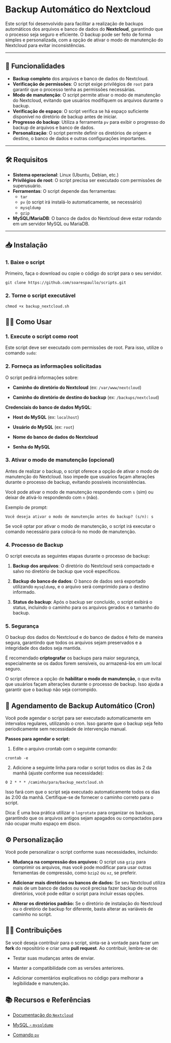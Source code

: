 # Backup Automático do Nextcloud

Este script foi desenvolvido para facilitar a realização de backups automáticos dos arquivos e banco de dados do **Nextcloud**, garantindo que o processo seja seguro e eficiente. O backup pode ser feito de forma simples e personalizada, com a opção de ativar o modo de manutenção do Nextcloud para evitar inconsistências.

---

## 🚀 Funcionalidades

- **Backup completo** dos arquivos e banco de dados do Nextcloud.
- **Verificação de permissões**: O script exige privilégios de `root` para garantir que o processo tenha as permissões necessárias.
- **Modo de manutenção**: O script permite ativar o modo de manutenção do Nextcloud, evitando que usuários modifiquem os arquivos durante o backup.
- **Verificação de espaço**: O script verifica se há espaço suficiente disponível no diretório de backup antes de iniciar.
- **Progresso do backup**: Utiliza a ferramenta `pv` para exibir o progresso do backup de arquivos e banco de dados.
- **Personalização**: O script permite definir os diretórios de origem e destino, o banco de dados e outras configurações importantes.

---

## 🛠️ Requisitos

- **Sistema operacional**: Linux (Ubuntu, Debian, etc.)
- **Privilégios de root**: O script precisa ser executado com permissões de superusuário.
- **Ferramentas**: O script depende das ferramentas:
  - `tar`
  - `pv` (o script irá instalá-lo automaticamente, se necessário)
  - `mysqldump`
  - `gzip`
- **MySQL/MariaDB**: O banco de dados do Nextcloud deve estar rodando em um servidor MySQL ou MariaDB.

---

## 📥 Instalação

### 1. Baixe o script

Primeiro, faça o download ou copie o código do script para o seu servidor.

```
git clone https://github.com/soarespaullo/scripts.git
```
### 2. Torne o script executável

```
chmod +x backup_nextcloud.sh
```
## 🏃‍♂️ Como Usar

### 1. Execute o script como root

Este script deve ser executado com permissões de root. Para isso, utilize o comando `sudo`:

### 2. Forneça as informações solicitadas

O script pedirá informações sobre:

- **Caminho do diretório do Nextcloud** (ex: `/var/www/nextcloud`)

- **Caminho do diretório de destino do backup** (ex: `/backups/nextcloud`)

**Credenciais do banco de dados MySQL**:

- **Host do MySQL** (ex: `localhost`)

- **Usuário do MySQL** (ex: `root`)

- **Nome do banco de dados do Nextcloud**

- **Senha do MySQL**

### 3. Ativar o modo de manutenção (opcional)

Antes de realizar o backup, o script oferece a opção de ativar o modo de manutenção do Nextcloud. Isso impede que usuários façam alterações durante o processo de backup, evitando possíveis inconsistências.

Você pode ativar o modo de manutenção respondendo com `s` (sim) ou deixar de ativá-lo respondendo com `n` (não).

Exemplo de prompt:

```
Você deseja ativar o modo de manutenção antes do backup? (s/n): s
```
Se você optar por ativar o modo de manutenção, o script irá executar o comando necessário para colocá-lo no modo de manutenção.

### 4. Processo de Backup

O script executa as seguintes etapas durante o processo de backup:

1. **Backup dos arquivos**: O diretório do Nextcloud será compactado e salvo no diretório de backup que você especificou.

2. **Backup do banco de dados**: O banco de dados será exportado utilizando `mysqldump`, e o arquivo será comprimido para o destino informado.

3. **Status do backup**: Após o backup ser concluído, o script exibirá o status, incluindo o caminho para os arquivos gerados e o tamanho do backup.

### 5. Segurança
O backup dos dados do Nextcloud e do banco de dados é feito de maneira segura, garantindo que todos os arquivos sejam preservados e a integridade dos dados seja mantida.

É recomendado **criptografar** os backups para maior segurança, especialmente se os dados forem sensíveis, ou armazená-los em um local seguro.

O script oferece a opção de **habilitar o modo de manutenção**, o que evita que usuários façam alterações durante o processo de backup. Isso ajuda a garantir que o backup não seja corrompido.

## 🔄 Agendamento de Backup Automático (Cron)

Você pode agendar o script para ser executado automaticamente em intervalos regulares, utilizando o cron. Isso garante que o backup seja feito periodicamente sem necessidade de intervenção manual.

**Passos para agendar o script:**

1. Edite o arquivo crontab com o seguinte comando:

```
crontab -e
```

2. Adicione a seguinte linha para rodar o script todos os dias às 2 da manhã (ajuste conforme sua necessidade):

```
0 2 * * * /caminho/para/backup_nextcloud.sh
```

Isso fará com que o script seja executado automaticamente todos os dias às 2:00 da manhã. Certifique-se de fornecer o caminho correto para o script.

Dica: É uma boa prática utilizar o `logrotate` para organizar os backups, garantindo que os arquivos antigos sejam apagados ou compactados para não ocupar muito espaço em disco.

## ⚙️ Personalização

Você pode personalizar o script conforme suas necessidades, incluindo:

- **Mudança na compressão dos arquivos:** O script usa `gzip` para comprimir os arquivos, mas você pode modificar para usar outras ferramentas de compressão, como `bzip2` ou `xz`, se preferir.

- **Adicionar mais diretórios ou bancos de dados:** Se seu Nextcloud utiliza mais de um banco de dados ou você precisa fazer backup de outros diretórios, você pode editar o script para incluir essas opções.

- **Alterar os diretórios padrão:** Se o diretório de instalação do Nextcloud ou o diretório de backup for diferente, basta alterar as variáveis de caminho no script.

## 🧑‍💻 Contribuições

Se você deseja contribuir para o script, sinta-se à vontade para fazer um **fork** do repositório e criar uma **pull request**. Ao contribuir, lembre-se de:

- Testar suas mudanças antes de enviar.

- Manter a compatibilidade com as versões anteriores.

- Adicionar comentários explicativos no código para melhorar a legibilidade e manutenção.

## 📚 Recursos e Referências

- [Documentação do `Nextcloud`](https://docs.nextcloud.com/)

- [MySQL - `mysqldump`](https://dev.mysql.com/doc/refman/8.0/en/mysqldump.html)

- [Comando `pv`](https://linux.die.net/man/1/pv)
